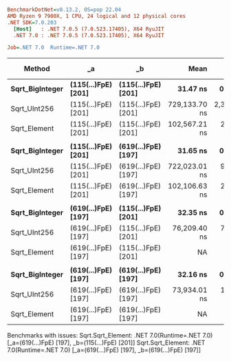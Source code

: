 ``` ini

BenchmarkDotNet=v0.13.2, OS=pop 22.04
AMD Ryzen 9 7900X, 1 CPU, 24 logical and 12 physical cores
.NET SDK=7.0.203
  [Host]   : .NET 7.0.5 (7.0.523.17405), X64 RyuJIT
  .NET 7.0 : .NET 7.0.5 (7.0.523.17405), X64 RyuJIT

Job=.NET 7.0  Runtime=.NET 7.0  

```
|          Method |                  _a |                  _b |          Mean |        Error |       StdDev |     Ratio | RatioSD |   Gen0 | Allocated | Alloc Ratio |
|---------------- |-------------------- |-------------------- |--------------:|-------------:|-------------:|----------:|--------:|-------:|----------:|------------:|
| **Sqrt_BigInteger** | **(115(...)FpE) [201]** | **(115(...)FpE) [201]** |      **31.47 ns** |     **0.055 ns** |     **0.048 ns** |      **1.00** |    **0.00** | **0.0005** |      **40 B** |        **1.00** |
|    Sqrt_UInt256 | (115(...)FpE) [201] | (115(...)FpE) [201] | 729,133.70 ns | 2,377.376 ns | 2,223.799 ns | 23,167.15 |   56.58 |      - |       1 B |        0.03 |
|    Sqrt_Element | (115(...)FpE) [201] | (115(...)FpE) [201] | 102,567.21 ns |   255.458 ns |   238.956 ns |  3,260.03 |    7.89 | 1.2207 |  108640 B |    2,716.00 |
|                 |                     |                     |               |              |              |           |         |        |           |             |
| **Sqrt_BigInteger** | **(115(...)FpE) [201]** | **(619(...)FpE) [197]** |      **31.65 ns** |     **0.060 ns** |     **0.056 ns** |      **1.00** |    **0.00** | **0.0005** |      **40 B** |        **1.00** |
|    Sqrt_UInt256 | (115(...)FpE) [201] | (619(...)FpE) [197] | 722,023.01 ns |   930.718 ns |   825.057 ns | 22,813.47 |   56.36 |      - |       1 B |        0.03 |
|    Sqrt_Element | (115(...)FpE) [201] | (619(...)FpE) [197] | 102,106.63 ns |   266.894 ns |   249.653 ns |  3,225.88 |   12.18 | 1.2207 |  108640 B |    2,716.00 |
|                 |                     |                     |               |              |              |           |         |        |           |             |
| **Sqrt_BigInteger** | **(619(...)FpE) [197]** | **(115(...)FpE) [201]** |      **32.35 ns** |     **0.052 ns** |     **0.044 ns** |      **1.00** |    **0.00** | **0.0005** |      **40 B** |        **1.00** |
|    Sqrt_UInt256 | (619(...)FpE) [197] | (115(...)FpE) [201] |  76,209.40 ns |   797.822 ns |   746.283 ns |  2,358.07 |   23.97 |      - |         - |        0.00 |
|    Sqrt_Element | (619(...)FpE) [197] | (115(...)FpE) [201] |            NA |           NA |           NA |         ? |       ? |      - |         - |           ? |
|                 |                     |                     |               |              |              |           |         |        |           |             |
| **Sqrt_BigInteger** | **(619(...)FpE) [197]** | **(619(...)FpE) [197]** |      **32.16 ns** |     **0.068 ns** |     **0.064 ns** |      **1.00** |    **0.00** | **0.0005** |      **40 B** |        **1.00** |
|    Sqrt_UInt256 | (619(...)FpE) [197] | (619(...)FpE) [197] |  73,934.01 ns |   120.516 ns |    94.091 ns |  2,297.61 |    2.84 |      - |         - |        0.00 |
|    Sqrt_Element | (619(...)FpE) [197] | (619(...)FpE) [197] |            NA |           NA |           NA |         ? |       ? |      - |         - |           ? |

Benchmarks with issues:
  Sqrt.Sqrt_Element: .NET 7.0(Runtime=.NET 7.0) [_a=(619(...)FpE) [197], _b=(115(...)FpE) [201]]
  Sqrt.Sqrt_Element: .NET 7.0(Runtime=.NET 7.0) [_a=(619(...)FpE) [197], _b=(619(...)FpE) [197]]
